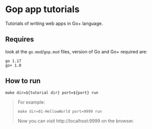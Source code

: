 # Gop app tutorials 
Tutorials of writing web apps in Go+ language.

## Requires
look at the `go.mod`/`gop.mod` files, version of Go and Go+ required are:

```
go 1.17
go+ 1.0
```

## How to run

```shell
make dir=${tutorial dir} port=${port} run
```

> For example:
>
> ```shell
> make dir=01-HellowWorld port=9999 run
> ```
>
> Now you can visit http://localhost:9999 on the browser.